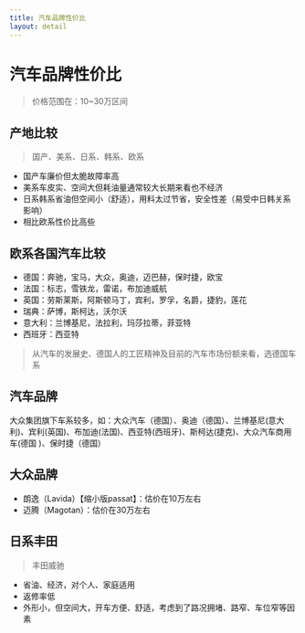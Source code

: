 ```yaml
---
title: 汽车品牌性价比
layout: detail
---
```


# 汽车品牌性价比

> 价格范围在：10~30万区间

## 产地比较

> 国产、美系、日系、韩系、欧系

* 国产车廉价但太脆故障率高
* 美系车皮实、空间大但耗油量通常较大长期来看也不经济
* 日系韩系省油但空间小（舒适），用料太过节省，安全性差（易受中日韩关系影响）
* 相比欧系性价比高些

## 欧系各国汽车比较

* 德国：奔驰，宝马，大众，奥迪，迈巴赫，保时捷，欧宝
* 法国：标志，雪铁龙，雷诺，布加迪威航
* 英国：劳斯莱斯，阿斯顿马丁，宾利，罗孚，名爵，捷豹，莲花
* 瑞典：萨博，斯柯达，沃尔沃
* 意大利：兰博基尼，法拉利，玛莎拉蒂，菲亚特
* 西班牙：西亚特

> 从汽车的发展史、德国人的工匠精神及目前的汽车市场份额来看，选德国车系

## 汽车品牌

大众集团旗下车系较多，如：大众汽车（德国）、奥迪（德国）、兰博基尼(意大利)、宾利(英国)、布加迪(法国)、西亚特(西班牙)、斯柯达(捷克)、大众汽车商用车(德国 )、保时捷（德国）

## 大众品牌

* 朗逸（Lavida）【缩小版passat】：估价在10万左右
* 迈腾（Magotan）：估价在30万左右

## 日系丰田

> 丰田威驰

* 省油、经济，对个人、家庭适用
* 返修率低
* 外形小，但空间大，开车方便、舒适，考虑到了路况拥堵、路窄、车位窄等因素
